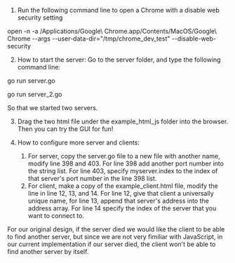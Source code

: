1. Run the following command line to open a Chrome with a disable web security setting 

open -n -a /Applications/Google\ Chrome.app/Contents/MacOS/Google\ Chrome --args --user-data-dir="/tmp/chrome_dev_test" --disable-web-security


2. How to start the server: Go to the server folder, and type the following command line:

go run server.go

go run server_2.go

So that we started two servers. 

3. Drag the two html file under the example_html_js folder into the browser. Then you can try the GUI for fun!

4. How to configure more server and clients:
    1. For server, copy the server.go file to a new file with another name, modify line 398 and 403. For line 398 add 
       another port number into the string list. For line 403, specify myserver.index to the index of that server's
       port number in the line 398 list. 
    2. For client, make a copy of the example_client.html file, modify the line in line 12, 13, and 14. For line 12, give 
       that client a universally unique name, for line 13, append that server's address into the address array. For line 14
       specify the index of the server that you want to connect to. 

For our original design, if the server died we would like the client to be able to find another server, but since we are 
not very fimiliar with JavaScript, in our current implementation if our server died, the client won't be able to find another
server by itself. 

